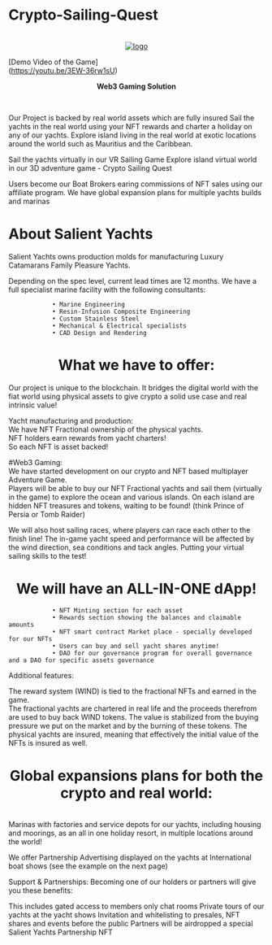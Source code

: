 # Crypto-Sailing-Quest


<p align="center">
<br />
<a href="https://salientyachts.com"><img src="https://salientyachts.com/Documents/CryptoSailing.jpg"  alt="logo"/></a>
<br />
</p>

 [Demo Video of the Game]<br />
(https://youtu.be/3EW-36rw1sU)
<p align="center">


</p>
<p align="center"><strong>Web3 Gaming Solution</strong></p>
<br />



Our Project is backed by real world assets which are fully insured
Sail the yachts in the real world using your NFT rewards and charter a holiday on any of our yachts.
Explore island living in the real world at exotic locations around the world such as Mauritius and the Caribbean.

Sail the yachts virtually in our VR Sailing Game
Explore island virtual world in our 3D adventure game - Crypto Sailing Quest

Users become our Boat Brokers earing commissions of NFT sales using our affiliate program.
We have global expansion plans for multiple yachts builds and marinas

# About Salient Yachts
Salient Yachts owns production molds for manufacturing Luxury Catamarans Family Pleasure Yachts.

Depending on the spec level, current lead times are 12 months.
We have a full specialist marine facility with the following consultants:

				• Marine Engineering				
				• Resin-Infusion Composite Engineering
				• Custom Stainless Steel			
				• Mechanical & Electrical specialists
				• CAD Design and Rendering


</p>

<h1 align="center">What we have to offer:</h1>

Our project is unique to the blockchain.
It bridges the digital world with the fiat world using physical assets to give crypto a solid use case and real intrinsic value!

Yacht manufacturing and production:<br />
We have NFT Fractional ownership of the physical yachts. <br />
NFT holders earn rewards from yacht charters!<br />
So each NFT is asset backed!<br />

#Web3 Gaming:<br />
We have started development on our crypto and NFT based multiplayer Adventure Game. </br>
Players will be able to buy our NFT Fractional yachts and sail them (virtually in the game) to explore the ocean and various islands.
On each island are hidden NFT treasures and tokens, waiting to be found! 
(think Prince of Persia or Tomb Raider)

We will also host sailing races, where players can race each other to the finish line!
The in-game yacht speed and performance will be affected by the wind direction, sea conditions and tack angles.
Putting your virtual sailing skills to the test! 

<h1 align="center"> We will have an ALL-IN-ONE dApp! </h1>

				• NFT Minting section for each asset				
				• Rewards section showing the balances and claimable amounts
				• NFT smart contract Market place - specially developed for our NFTs
				• Users can buy and sell yacht shares anytime!
				• DAO for our governance program for overall governance and a DAO for specific assets governance
        

Additional features:<br />

The reward system (WIND) is tied to the fractional NFTs and earned in the game.<br />
The fractional yachts are chartered in real life and the proceeds therefrom are used to buy back WIND tokens.
The value is stabilized from the buying pressure we put on the market and by the burning of these tokens.
The physical yachts are insured, meaning that effectively the initial value of the NFTs is insured as well.


<h1 align="center"> Global expansions plans for both the crypto and real world: </h1><br />
Marinas with factories and service depots for our yachts, including housing and moorings, 
as an all in one holiday resort, in multiple locations around the world!

We offer Partnership Advertising displayed on the yachts at International boat shows (see the example on the next page) 


Support & Partnerships:
Becoming one of our holders or partners will give you these benefits:

This includes gated access to members only chat rooms
Private tours of our yachts at the yacht shows
Invitation and whitelisting to presales, NFT shares and events before the public
Partners will be airdropped a special Salient Yachts Partnership NFT
